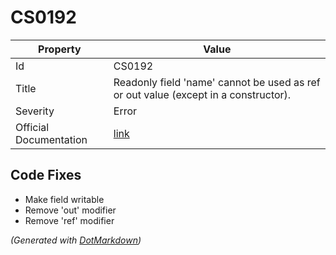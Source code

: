 # CS0192

| Property               | Value                                                                                  |
| ---------------------- | -------------------------------------------------------------------------------------- |
| Id                     | CS0192                                                                                 |
| Title                  | Readonly field 'name' cannot be used as ref or out value \(except in a constructor\)\. |
| Severity               | Error                                                                                  |
| Official Documentation | [link](http://docs.microsoft.com/en-us/dotnet/csharp/misc/cs0192)                      |

## Code Fixes

* Make field writable
* Remove 'out' modifier
* Remove 'ref' modifier


*\(Generated with [DotMarkdown](http://github.com/JosefPihrt/DotMarkdown)\)*
